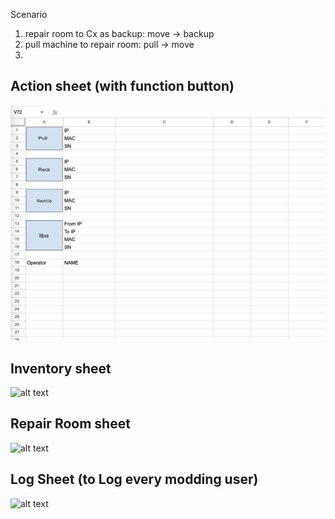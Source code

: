 Scenario
1. repair room to Cx as backup:
   move  -> backup
2. pull machine to repair room:
   pull  -> move
3. 



## Action sheet (with function button)
![alt text](https://github.com/ToaToes/GoogleSheetScript/blob/main/CDU_Inventory/Screenshot%202025-01-03%20at%2014.54.44.png)

## Inventory sheet
![alt text]()

## Repair Room sheet
![alt text]()

## Log Sheet (to Log every modding user)
![alt text]()
